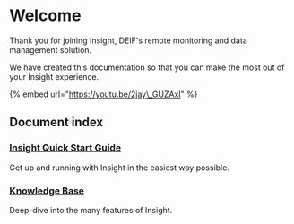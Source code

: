 # Welcome

Thank you for joining Insight, DEIF's remote monitoring and data management solution.

We have created this documentation so that you can make the most out of your Insight experience.

{% embed url="https://youtu.be/2jay\_GUZAxI" %}

## Document index

### [Insight Quick Start Guide ](quick-start-guide/about-insight.md)

Get up and running with Insight in the easiest way possible.

### [Knowledge Base](knowledge-base/introduction.md)

Deep-dive into the many features of Insight.

